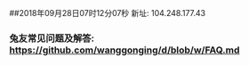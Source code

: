 ##2018年09月28日07时12分07秒 新址: 104.248.177.43
### 兔友常见问题及解答: https://github.com/wanggonging/d/blob/w/FAQ.md
